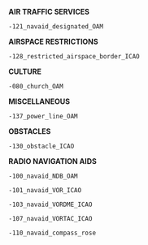 **AIR TRAFFIC SERVICES**

	-121_navaid_designated_OAM

**AIRSPACE RESTRICTIONS**

	-128_restricted_airspace_border_ICAO

**CULTURE**

	-080_church_OAM

**MISCELLANEOUS**

	-137_power_line_OAM

**OBSTACLES**

	-130_obstacle_ICAO

**RADIO NAVIGATION AIDS**

	-100_navaid_NDB_OAM
	
	-101_navaid_VOR_ICAO
	
	-103_navaid_VORDME_ICAO
	
	-107_navaid_VORTAC_ICAO
	
	-110_navaid_compass_rose